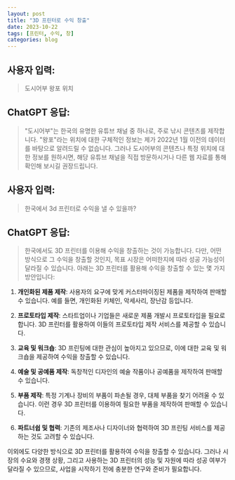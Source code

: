 ```yaml
---
layout: post
title: "3D 프린터로 수익 창출"
date: 2023-10-22
tags: [프린터, 수익, 창]
categories: blog
---
```


## 사용자 입력:
> 도시어부 왕포 위치

## ChatGPT 응답:
> "도시어부"는 한국의 유명한 유튜브 채널 중 하나로, 주로 낚시 콘텐츠를 제작합니다. "왕포"라는 위치에 대한 구체적인 정보는 제가 2022년 1월 이전의 데이터를 바탕으로 알려드릴 수 없습니다. 그러나 도시어부의 콘텐츠나 특정 위치에 대한 정보를 원하시면, 해당 유튜브 채널을 직접 방문하시거나 다른 웹 자료를 통해 확인해 보시길 권장드립니다.

## 사용자 입력:
> 한국에서 3d 프린터로 수익을 낼 수 있을까?

## ChatGPT 응답:
> 한국에서도 3D 프린터를 이용해 수익을 창출하는 것이 가능합니다. 다만, 어떤 방식으로 그 수익을 창출할 것인지, 목표 시장은 어떠한지에 따라 성공 가능성이 달라질 수 있습니다. 아래는 3D 프린터를 활용해 수익을 창출할 수 있는 몇 가지 방안입니다:

1. **개인화된 제품 제작**: 사용자의 요구에 맞게 커스터마이징된 제품을 제작하여 판매할 수 있습니다. 예를 들면, 개인화된 키체인, 악세사리, 장난감 등입니다.

2. **프로토타입 제작**: 스타트업이나 기업들은 새로운 제품 개발시 프로토타입을 필요로 합니다. 3D 프린터를 활용하여 이들의 프로토타입 제작 서비스를 제공할 수 있습니다.

3. **교육 및 워크숍**: 3D 프린팅에 대한 관심이 높아지고 있으므로, 이에 대한 교육 및 워크숍을 제공하여 수익을 창출할 수 있습니다.

4. **예술 및 공예품 제작**: 독창적인 디자인의 예술 작품이나 공예품을 제작하여 판매할 수 있습니다.

5. **부품 제작**: 특정 기계나 장비의 부품이 파손될 경우, 대체 부품을 찾기 어려울 수 있습니다. 이런 경우 3D 프린터를 이용하여 필요한 부품을 제작하여 판매할 수 있습니다.

6. **파트너쉽 및 협력**: 기존의 제조사나 디자이너와 협력하여 3D 프린팅 서비스를 제공하는 것도 고려할 수 있습니다.

이외에도 다양한 방식으로 3D 프린터를 활용하여 수익을 창출할 수 있습니다. 그러나 시장의 수요와 경쟁 상황, 그리고 사용하는 3D 프린터의 성능 및 자원에 따라 성공 여부가 달라질 수 있으므로, 사업을 시작하기 전에 충분한 연구와 준비가 필요합니다.

